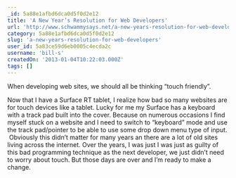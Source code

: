 ```yaml
---
_id: 5a88e1afbd6dca0d5f0d2e12
title: 'A New Year’s Resolution for Web Developers'
url: 'http://www.schwammysays.net/a-new-years-resolution-for-web-developers/'
category: 5a88e1afbd6dca0d5f0d2e12
slug: 'a-new-years-resolution-for-web-developers'
user_id: 5a83ce59d6eb0005c4ecda2c
username: 'bill-s'
createdOn: '2013-01-04T10:22:03.000Z'
tags: []
---
```


When developing web sites, we should all be thinking “touch friendly”.

Now that I have a Surface RT tablet, I realize how bad so many websites are for touch devices like a tablet. Lucky for me my Surface has a keyboard with a track pad built into the cover. Because on numerous occasions I find myself stuck on a website and I need to switch to “keyboard” mode and use the track pad/pointer to be able to use some drop down menu type of input.  Obviously this didn’t matter for many years an there are a lot of old sites living across the internet. Over the years, I was just I was just as guilty of this bad programming technique as the next developer, we just didn’t need to worry about touch. But those days are over and I’m ready to make a change.
